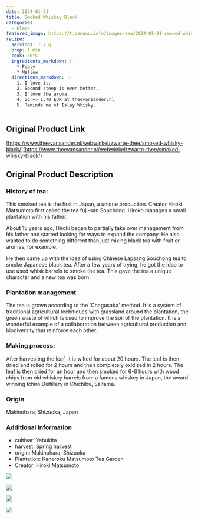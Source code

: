 ```yaml
---
date: 2024-01-21
title: Smoked Whiskey Black
categories:
  - Black
featured_image: https://t.dedunu.info/images/tea/2024-01-21-smoked-whisky-1.jpg
recipe:
  servings: 1.7 g
  prep: 1 min
  cook: 80°C
  ingredients_markdown: |-
    * Peaty
    * Mellow
  directions_markdown: |-
    1. I love it.
    2. Second steep is even better.
    3. I love the aroma.
    4. 5g => 1.70 EUR at theevansander.nl
    5. Reminds me of Islay Whisky.
---
```


## Original Product Link

[https://www.theevansander.nl/webwinkel/zwarte-thee/smoked-whisky-black/](https://www.theevansander.nl/webwinkel/zwarte-thee/smoked-whisky-black/)

## Original Product Description

### History of tea:

This smoked tea is the first in Japan, a unique production. Creator Hiroki Matsumoto first called the tea fuji-san Souchong. Hiroko manages a small plantation with his father.

About 15 years ago, Hiroki began to partially take over management from his father and started looking for ways to expand the company. He also wanted to do something different than just mixing black tea with fruit or aromas, for example.

He then came up with the idea of ​​using Chinese Lapsang Souchong tea to smoke Japanese black tea. After a few years of trying, he got the idea to use used whisk barrels to smoke the tea. This gave the tea a unique character and a new tea was born.

### Plantation management

The tea is grown according to the 'Chagusaba' method. It is a system of traditional agricultural techniques with grassland around the plantation, the green waste of which is used to improve the soil of the plantation. It is a wonderful example of a collaboration between agricultural production and biodiversity that reinforce each other.

### Making process:

After harvesting the leaf, it is wilted for about 20 hours. The leaf is then dried and rolled for 2 hours and then completely oxidized in 2 hours. The leaf is then dried for an hour and then smoked for 6-8 hours with wood chips from old whiskey barrels from a famous whiskey in Japan, the award-winning Ichiro Distillery in Chichibu, Saitama.

### Origin

Makinohara, Shizuoka, Japan

### Additional Information

* cultivar: Yabukita
* harvest: Spring harvest
* origin: Makinohara, Shizuoka
* Plantation: Kaneroku Matsumoto Tea Garden
* Creator: Hiroki Matsumoto

![](https://t.dedunu.info/images/tea/2024-01-21-smoked-whisky-2.jpg)

![](https://t.dedunu.info/images/tea/2024-01-21-smoked-whisky-3.jpg)

![](https://t.dedunu.info/images/tea/2024-01-21-smoked-whisky-4.jpg)

![](https://t.dedunu.info/images/tea/2024-01-21-smoked-whisky-5.jpeg)
